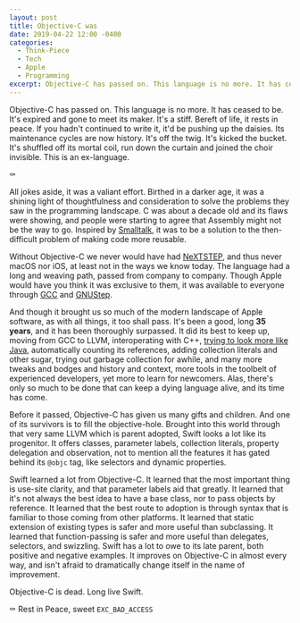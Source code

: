 ```yaml
---
layout: post
title: Objective-C was
date: 2019-04-22 12:00 -0400
categories:
  - Think-Piece
  - Tech
  - Apple
  - Programming
excerpt: Objective-C has passed on. This language is no more. It has ceased to be. This is an ex-language.
---
```


Objective-C has passed on. This language is no more. It has ceased to be. It's expired and gone to meet its maker. It's a stiff. Bereft of life, it rests in peace. If you hadn't continued to write it, it'd be pushing up the daisies. Its maintenance cycles are now history. It's off the twig. It's kicked the bucket. It's shuffled off its mortal coil, run down the curtain and joined the choir invisible. This is an ex-language.

<div class="singular-hero-emoji">⚰️</div>

All jokes aside, it was a valiant effort. Birthed in a darker age, it was a shining light of thoughtfulness and consideration to solve the problems they saw in the programming landscape. C was about a decade old and its flaws were showing, and people were starting to agree that Assembly might not be the way to go. Inspired by [Smalltalk](https://en.wikipedia.org/wiki/Smalltalk), it was to be a solution to the then-difficult problem of making code more reusable.

Without Objective-C we never would have had [NeXTSTEP](https://en.wikipedia.org/wiki/NeXTSTEP), and thus never macOS nor iOS, at least not in the ways we know today. The language had a long and weaving path, passed from company to company. Though Apple would have you think it was exclusive to them, it was available to everyone through [GCC](https://en.wikipedia.org/wiki/GNU_Compiler_Collection) and [GNUStep](https://en.wikipedia.org/wiki/GNUstep).

And though it brought us so much of the modern landscape of Apple software, as with all things, it too shall pass. It's been a good, long **35 years**, and it has been thoroughly surpassed. It did its best to keep up, moving from GCC to LLVM, interoperating with C++, [trying to look more like Java](https://en.wikipedia.org/wiki/Objective-C#%22Modern%22_Objective-C_syntax_(1997)), automatically counting its references, adding collection literals and other sugar, trying out garbage collection for awhile, and many more tweaks and bodges and history and context, more tools in the toolbelt of experienced developers, yet more to learn for newcomers. Alas, there's only so much to be done that can keep a dying language alive, and its time has come.

Before it passed, Objective-C has given us many gifts and children. And one of its survivors is to fill the objective-hole. Brought into this world through that very same LLVM which is parent adopted, Swift looks a lot like its progenitor. It offers classes, parameter labels, collection literals, property delegation and observation, not to mention all the features it has gated behind its `@objc` tag, like selectors and dynamic properties.

Swift learned a lot from Objective-C. It learned that the most important thing is use-site clarity, and that parameter labels aid that greatly. It learned that it's not always the best idea to have a base class, nor to pass objects by reference. It learned that the best route to adoption is through syntax that is familiar to those coming from other platforms. It learned that static extension of existing types is safer and more useful than subclassing. It learned that function-passing is safer and more useful than delegates, selectors, and swizzling. Swift has a lot to owe to its late parent, both positive and negative examples. It improves on Objective-C in almost every way, and isn't afraid to dramatically change itself in the name of improvement.

Objective-C is dead. Long live Swift.

⚰️ Rest in Peace, sweet `EXC_BAD_ACCESS`

